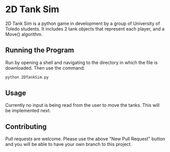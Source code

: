 # 2D Tank Sim

2D Tank Sim is a python game in development by a group of University of Toledo students. It includes 2 tank objects that represent each player, and a Move() algorithm.

## Running the Program

Run by opening a shell and navigating to the directory in which the file is downloaded. Then use the command:

```bash
python 2DTankSim.py
```

## Usage

Currently no input is being read from the user to move the tanks. This will be implemented next.

## Contributing
Pull requests are welcome. Please use the above "New Pull Request" button and you will be able to have your own branch to this project.

